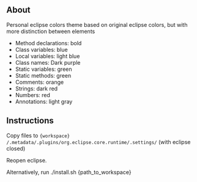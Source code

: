## About
Personal eclipse colors theme based on original eclipse colors, but with more distinction between elements

* Method declarations: bold
* Class variables: blue
* Local variables: light blue
* Class names: Dark purple
* Static variables: green
* Static methods: green
* Comments: orange
* Strings: dark red
* Numbers: red
* Annotations: light gray


## Instructions

Copy files to `{workspace} /.metadata/.plugins/org.eclipse.core.runtime/.settings/` (with eclipse closed)

Reopen eclipse.

Alternatively, run ./install.sh {path_to_workspace}
